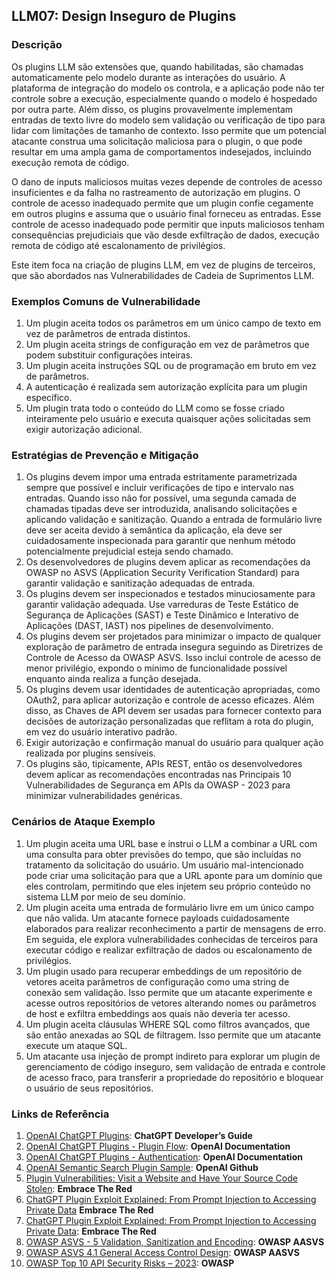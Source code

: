 ## LLM07: Design Inseguro de Plugins

### Descrição

Os plugins LLM são extensões que, quando habilitadas, são chamadas automaticamente pelo modelo durante as interações do usuário. A plataforma de integração do modelo os controla, e a aplicação pode não ter controle sobre a execução, especialmente quando o modelo é hospedado por outra parte. Além disso, os plugins provavelmente implementam entradas de texto livre do modelo sem validação ou verificação de tipo para lidar com limitações de tamanho de contexto. Isso permite que um potencial atacante construa uma solicitação maliciosa para o plugin, o que pode resultar em uma ampla gama de comportamentos indesejados, incluindo execução remota de código.

O dano de inputs maliciosos muitas vezes depende de controles de acesso insuficientes e da falha no rastreamento de autorização em plugins. O controle de acesso inadequado permite que um plugin confie cegamente em outros plugins e assuma que o usuário final forneceu as entradas. Esse controle de acesso inadequado pode permitir que inputs maliciosos tenham consequências prejudiciais que vão desde exfiltração de dados, execução remota de código até escalonamento de privilégios.

Este item foca na criação de plugins LLM, em vez de plugins de terceiros, que são abordados nas Vulnerabilidades de Cadeia de Suprimentos LLM.

### Exemplos Comuns de Vulnerabilidade

1. Um plugin aceita todos os parâmetros em um único campo de texto em vez de parâmetros de entrada distintos.
2. Um plugin aceita strings de configuração em vez de parâmetros que podem substituir configurações inteiras.
3. Um plugin aceita instruções SQL ou de programação em bruto em vez de parâmetros.
4. A autenticação é realizada sem autorização explícita para um plugin específico.
5. Um plugin trata todo o conteúdo do LLM como se fosse criado inteiramente pelo usuário e executa quaisquer ações solicitadas sem exigir autorização adicional.

### Estratégias de Prevenção e Mitigação

1. Os plugins devem impor uma entrada estritamente parametrizada sempre que possível e incluir verificações de tipo e intervalo nas entradas. Quando isso não for possível, uma segunda camada de chamadas tipadas deve ser introduzida, analisando solicitações e aplicando validação e sanitização. Quando a entrada de formulário livre deve ser aceita devido à semântica da aplicação, ela deve ser cuidadosamente inspecionada para garantir que nenhum método potencialmente prejudicial esteja sendo chamado.
2. Os desenvolvedores de plugins devem aplicar as recomendações da OWASP no ASVS (Application Security Verification Standard) para garantir validação e sanitização adequadas de entrada.
3. Os plugins devem ser inspecionados e testados minuciosamente para garantir validação adequada. Use varreduras de Teste Estático de Segurança de Aplicações (SAST) e Teste Dinâmico e Interativo de Aplicações (DAST, IAST) nos pipelines de desenvolvimento.
4. Os plugins devem ser projetados para minimizar o impacto de qualquer exploração de parâmetro de entrada insegura seguindo as Diretrizes de Controle de Acesso da OWASP ASVS. Isso inclui controle de acesso de menor privilégio, expondo o mínimo de funcionalidade possível enquanto ainda realiza a função desejada.
5. Os plugins devem usar identidades de autenticação apropriadas, como OAuth2, para aplicar autorização e controle de acesso eficazes. Além disso, as Chaves de API devem ser usadas para fornecer contexto para decisões de autorização personalizadas que reflitam a rota do plugin, em vez do usuário interativo padrão.
6. Exigir autorização e confirmação manual do usuário para qualquer ação realizada por plugins sensíveis.
7. Os plugins são, tipicamente, APIs REST, então os desenvolvedores devem aplicar as recomendações encontradas nas Principais 10 Vulnerabilidades de Segurança em APIs da OWASP - 2023 para minimizar vulnerabilidades genéricas.

### Cenários de Ataque Exemplo

1. Um plugin aceita uma URL base e instrui o LLM a combinar a URL com uma consulta para obter previsões do tempo, que são incluídas no tratamento da solicitação do usuário. Um usuário mal-intencionado pode criar uma solicitação para que a URL aponte para um domínio que eles controlam, permitindo que eles injetem seu próprio conteúdo no sistema LLM por meio de seu domínio.
2. Um plugin aceita uma entrada de formulário livre em um único campo que não valida. Um atacante fornece payloads cuidadosamente elaborados para realizar reconhecimento a partir de mensagens de erro. Em seguida, ele explora vulnerabilidades conhecidas de terceiros para executar código e realizar exfiltração de dados ou escalonamento de privilégios.
3. Um plugin usado para recuperar embeddings de um repositório de vetores aceita parâmetros de configuração como uma string de conexão sem validação. Isso permite que um atacante experimente e acesse outros repositórios de vetores alterando nomes ou parâmetros de host e exfiltra embeddings aos quais não deveria ter acesso.
4. Um plugin aceita cláusulas WHERE SQL como filtros avançados, que são então anexadas ao SQL de filtragem. Isso permite que um atacante execute um ataque SQL.
5. Um atacante usa injeção de prompt indireto para explorar um plugin de gerenciamento de código inseguro, sem validação de entrada e controle de acesso fraco, para transferir a propriedade do repositório e bloquear o usuário de seus repositórios.

### Links de Referência

1. [OpenAI ChatGPT Plugins](https://platform.openai.com/docs/plugins/introduction): **ChatGPT Developer’s Guide**
2. [OpenAI ChatGPT Plugins - Plugin Flow](https://platform.openai.com/docs/plugins/introduction/plugin-flow): **OpenAI Documentation**
3. [OpenAI ChatGPT Plugins - Authentication](https://platform.openai.com/docs/plugins/authentication/service-level): **OpenAI Documentation**
4. [OpenAI Semantic Search Plugin Sample](https://github.com/openai/chatgpt-retrieval-plugin): **OpenAI Github**
5. [Plugin Vulnerabilities: Visit a Website and Have Your Source Code Stolen](https://embracethered.com/blog/posts/2023/chatgpt-plugin-vulns-chat-with-code/): **Embrace The Red**
6. [ChatGPT Plugin Exploit Explained: From Prompt Injection to Accessing Private Data](https://embracethered.com/blog/posts/2023/chatgpt-cross-plugin-request-forgery-and-prompt-injection./) **Embrace The Red**
7. [ChatGPT Plugin Exploit Explained: From Prompt Injection to Accessing Private Data](https://embracethered.com/blog/posts/2023/chatgpt-cross-plugin-request-forgery-and-prompt-injection./): **Embrace The Red**
8. [OWASP ASVS - 5 Validation, Sanitization and Encoding](https://owasp-aasvs4.readthedocs.io/en/latest/V5.html#validation-sanitization-and-encoding): **OWASP AASVS**
9. [OWASP ASVS 4.1 General Access Control Design](https://owasp-aasvs4.readthedocs.io/en/latest/V4.1.html#general-access-control-design): **OWASP AASVS**
10. [OWASP Top 10 API Security Risks – 2023](https://owasp.org/API-Security/editions/2023/en/0x11-t10/): **OWASP**

